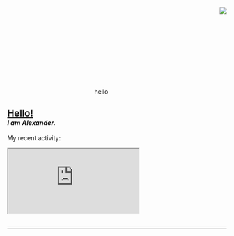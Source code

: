 <!--
<img src="https://user-images.githubusercontent.com/54555500/153712719-51c9fa3c-d2aa-4e3d-89de-5ca9799b6926.jpg" width="85%" height="50px" align="center"> 
-->
<svg xmlns="http://www.w3.org/2000/svg" width="200" height="200">
<span>hello</span>
  
  <rect x="50" y="50" width="100" height="100" fill="blue" onclick="handleClick()" />
</svg>

<a href="https://cheeseonamonkey.github.io">
<img src="https://visitor-badge.laobi.icu/badge?page_id=cheeseonamonkey.cheeseonamonkey" align="right">
</a>



## <b><u> Hello! </u></b> <br> <sub><sub><i>I am Alexander.</i></sub></sub>

My recent activity:
<iframe src="https://cheeseonamonkey.github.io/misc/GithubActivityWidget/?user=cheeseonamonkey" ></iframe>

<br>
<!--
### <a href="https://cheeseonamonkey.github.io">➪ Check out my stuff on my website </a><br> <sub><sub>&nbsp;&nbsp;&nbsp;&nbsp;&nbsp;&nbsp;&nbsp;&nbsp; <i>(cheeseonamonkey.github.io)</i></sub></sub>
-->



<!-- ##  📊 Stats -->



<br>




---


<br>

